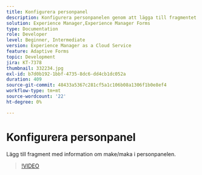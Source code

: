 ```yaml
---
title: Konfigurera personpanel
description: Konfigurera personpanelen genom att lägga till fragmentet med information om make/maka.
solution: Experience Manager,Experience Manager Forms
type: Documentation
role: Developer
level: Beginner, Intermediate
version: Experience Manager as a Cloud Service
feature: Adaptive Forms
topic: Development
jira: KT-7378
thumbnail: 332234.jpg
exl-id: b7d0b192-1bbf-4735-8dc6-dd4cb1dc052a
duration: 409
source-git-commit: 48433a5367c281cf5a1c106b08a1306f1b0e8ef4
workflow-type: tm+mt
source-wordcount: '22'
ht-degree: 0%

---
```


# Konfigurera personpanel

Lägg till fragment med information om make/maka i personpanelen.

>[!VIDEO](https://video.tv.adobe.com/v/332234?quality=12&learn=on)
